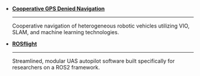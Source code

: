 <!--
EDITING GUIDELINES

This page is organized with Material for MkDocs' grid feature.

To add an entry to this page, copy the template below and add it inside the <div> HTML blocks.
Add entries to this page in alphabetical order.
Create an additional file in the docs/research/projects folder, and link to that file from this page.
Put whatever you want to show off your research in that new page.
Check out the documentation for Material for MkDocs to learn about what you can do with your page: https://squidfunk.github.io/mkdocs-material/

All projects, past and current, are found in this directory so their URLs don't change when they get moved from current to past.

TEMPLATE
```
-   [**Project Name**](projects/project_name.md)

    ---

    Single sentence summary of project.
```
-->

<div class="grid cards" markdown>

-   [**Cooperative GPS Denied Navigation**](projects/cooperative_gps_denied_nav.md)

    ---

    Cooperative navigation of heterogeneous robotic vehicles utilizing VIO, SLAM, and machine learning technologies.

-   [**ROSflight**](https://rosflight.org/)

    ---

    Streamlined, modular UAS autopilot software built specifically for researchers on a ROS2 framework.

</div>
